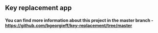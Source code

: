## Key replacement app
#### You can find more information about this project in the master branch - https://github.com/bgeorgieff/key-replacement/tree/master
